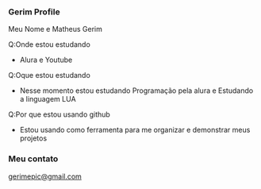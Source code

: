 ### Gerim Profile

Meu Nome e Matheus Gerim

Q:Onde estou estudando
- Alura e Youtube

Q:Oque estou estudando
- Nesse momento estou estudando Programação pela alura e Estudando a linguagem LUA 

Q:Por que estou usando github 
- Estou usando como ferramenta para me organizar e demonstrar meus projetos 

### Meu contato

gerimepic@gmail.com




